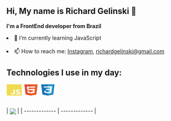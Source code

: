 ## Hi, My name is Richard Gelinski 👋

  <strong> I'm a FrontEnd developer from Brazil </strong>
  
  <li> 🌱 I’m currently learning JavaScript </li><br>
  <li> 📫 How to reach me: <a href="https://www.instagram.com/richardgelinski/">Instagram</a>, <a href="richardgelinski@gmail.com">richardgelinski@gmail.com</a> </li>

## Technologies I use in my day:

<div style="display: inline_block">
  <img align="center" alt="Rich-Js" height="30" width="40" src="https://raw.githubusercontent.com/devicons/devicon/master/icons/javascript/javascript-plain.svg">
  <img align="center" alt="Rich-HTML" height="30" width="40" src="https://raw.githubusercontent.com/devicons/devicon/master/icons/html5/html5-original.svg">
  <img align="center" alt="Rich-CSS" height="30" width="40" src="https://raw.githubusercontent.com/devicons/devicon/master/icons/css3/css3-original.svg">
</div>

</br>

| <a href="https://github.com/anuraghazra/github-readme-stats"><img align="center" src="https://github-readme-stats.vercel.app/api/top-langs/?username=RichGelinski&layout=compact&theme=buefy&hide_border=true" /></a> |
| ------------- | ------------- |
